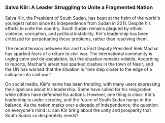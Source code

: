 ### Salva Kiir: A Leader Struggling to Unite a Fragmented Nation

Salva Kiir, the President of South Sudan, has been at the helm of the world's youngest nation since its independence from Sudan in 2011. Despite his efforts to unite the country, South Sudan remains plagued by ethnic violence, corruption, and political instability. Kiir's leadership has been criticized for perpetuating these problems, rather than resolving them.

The recent tension between Kiir and his First Deputy President Riek Machar has sparked fears of a return to civil war. The international community is urging calm and de-escalation, but the situation remains volatile. According to reports, Machar's arrest has sparked clashes in the town of Nasir, and the UN has warned that the situation is "one step closer to the edge of a collapse into civil war."

On social media, Kiir's name has been trending, with many users expressing their opinions about his leadership. Some have called for his resignation, while others have defended his actions. However, one thing is clear: Kiir's leadership is under scrutiny, and the future of South Sudan hangs in the balance. As the nation marks over a decade of independence, the question on everyone's mind is: can Kiir bring about the unity and prosperity that South Sudan so desperately needs?